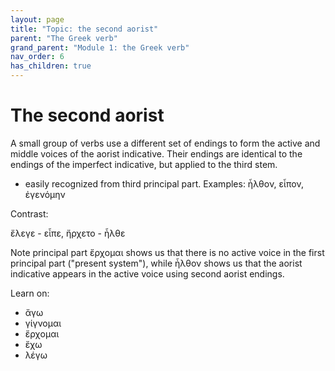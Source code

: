 ```yaml
---
layout: page
title: "Topic: the second aorist"
parent: "The Greek verb"
grand_parent: "Module 1: the Greek verb"
nav_order: 6
has_children: true
---
```



# The second aorist

A small group of verbs use a different set of endings to form the active and middle voices of the aorist indicative.  Their endings are identical to the endings of the imperfect indicative, but applied to the third stem.

- easily recognized from third principal part.  Examples: ἦλθον, εἶπον, ἐγενόμην

Contrast:

ἔλεγε - εἶπε, ἤρχετο - ἦλθε

Note principal part ἔρχομαι shows us that there is no active voice in the first principal part ("present system"), while ἦλθον shows us that the aorist indicative appears in the active voice using second aorist endings.



Learn on:


- ἄγω
- γίγνομαι
- ἔρχομαι
- ἔχω
- λέγω 

